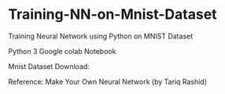 # Training-NN-on-Mnist-Dataset
Training Neural Network using Python on MNIST Dataset 

Python 3
Google colab Notebook


Mnist Dataset Download:




Reference: Make Your Own Neural Network (by Tariq Rashid)
